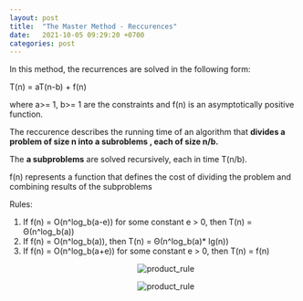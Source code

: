 ```yaml
---
layout: post
title:  "The Master Method - Reccurences"
date:   2021-10-05 09:29:20 +0700
categories: post
---
```


In this method, the recurrences are solved in the following form:

T(n) = aT(n-b) + f(n)


where a>= 1, b>= 1 are the constraints and f(n) is an asymptotically positive function. 

The reccurence describes the running time of an algorithm that **divides a problem of size n into a subroblems , each of size n/b.**

The **a subproblems** are solved recursively, each in time T(n/b).

f(n) represents a function that defines the cost of dividing the problem and combining results of the subproblems

Rules:

1. If f(n) = O(n^log_b(a-e)) for some constant e > 0, then T(n) = Θ(n^log_b(a))
2. If f(n) = O(n^log_b(a)), then T(n) = Θ(n^log_b(a)* lg(n))
3. If f(n) = O(n^log_b(a+e)) for some constant e > 0, then T(n) = f(n)

&nbsp;&nbsp;&nbsp;&nbsp;&nbsp;&nbsp;&nbsp;&nbsp;&nbsp;&nbsp;&nbsp;&nbsp;&nbsp;&nbsp;&nbsp;&nbsp;&nbsp;&nbsp; 
&nbsp;&nbsp;&nbsp;&nbsp;&nbsp;&nbsp;&nbsp;&nbsp;&nbsp;&nbsp;&nbsp;&nbsp;&nbsp;&nbsp;&nbsp;&nbsp;&nbsp;&nbsp; 
&nbsp;&nbsp;&nbsp;&nbsp;&nbsp;&nbsp;&nbsp;&nbsp;&nbsp;&nbsp;&nbsp;&nbsp;&nbsp;&nbsp;&nbsp;&nbsp;&nbsp;&nbsp; 
![product_rule](../../assets/posts_images/reccurence_0.png)

&nbsp;&nbsp;&nbsp;&nbsp;&nbsp;&nbsp;&nbsp;&nbsp;&nbsp;&nbsp;&nbsp;&nbsp;&nbsp;&nbsp;&nbsp;&nbsp;&nbsp;&nbsp; 
&nbsp;&nbsp;&nbsp;&nbsp;&nbsp;&nbsp;&nbsp;&nbsp;&nbsp;&nbsp;&nbsp;&nbsp;&nbsp;&nbsp;&nbsp;&nbsp;&nbsp;&nbsp; 
&nbsp;&nbsp;&nbsp;&nbsp;&nbsp;&nbsp;&nbsp;&nbsp;&nbsp;&nbsp;&nbsp;&nbsp;&nbsp;&nbsp;&nbsp;&nbsp;&nbsp;&nbsp; 
![product_rule](../../assets/posts_images/reccurence_1.png)
